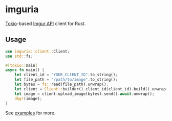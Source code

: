 # imguria

[Tokio](https://github.com/tokio-rs/tokio)-based [Imgur API](https://apidocs.imgur.com/) client for Rust.

## Usage

```rust
use imguria::client::Client;
use std::fs;

#[tokio::main]
async fn main() {
    let client_id = "YOUR_CLIENT_ID".to_string();
    let file_path = "/path/to/image".to_string();
    let bytes = fs::read(file_path).unwrap();
    let client = Client::builder().client_id(client_id).build().unwrap();
    let image = client.upload_image(bytes).send().await.unwrap();
    dbg!(image);
}
```

See [examples](/examples) for more.
